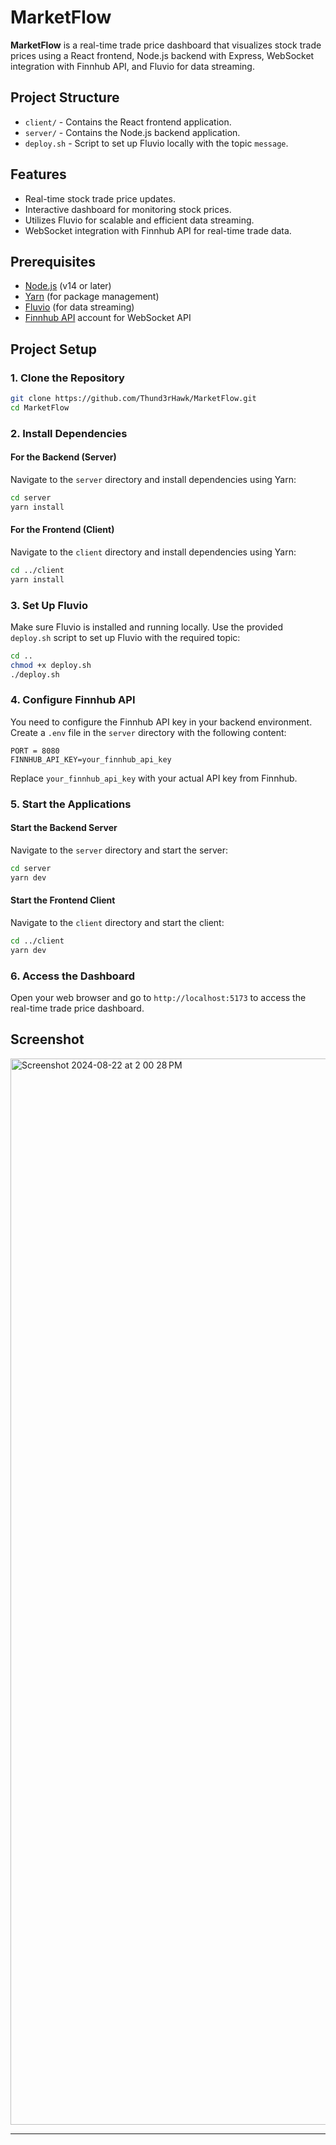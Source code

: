 # MarketFlow

**MarketFlow** is a real-time trade price dashboard that visualizes stock trade prices using a React frontend, Node.js backend with Express, WebSocket integration with Finnhub API, and Fluvio for data streaming.


## Project Structure

- `client/` - Contains the React frontend application.
- `server/` - Contains the Node.js backend application.
- `deploy.sh` - Script to set up Fluvio locally with the topic `message`.

## Features

- Real-time stock trade price updates.
- Interactive dashboard for monitoring stock prices.
- Utilizes Fluvio for scalable and efficient data streaming.
- WebSocket integration with Finnhub API for real-time trade data.

## Prerequisites

- [Node.js](https://nodejs.org/) (v14 or later)
- [Yarn](https://classic.yarnpkg.com/) (for package management)
- [Fluvio](https://fluvio.io/) (for data streaming)
- [Finnhub API](https://finnhub.io/) account for WebSocket API

## Project Setup

### 1. Clone the Repository

```bash
git clone https://github.com/Thund3rHawk/MarketFlow.git
cd MarketFlow
```

### 2. Install Dependencies

#### For the Backend (Server)

Navigate to the `server` directory and install dependencies using Yarn:

```bash
cd server
yarn install
```

#### For the Frontend (Client)

Navigate to the `client` directory and install dependencies using Yarn:

```bash
cd ../client
yarn install
```

### 3. Set Up Fluvio

Make sure Fluvio is installed and running locally. Use the provided `deploy.sh` script to set up Fluvio with the required topic:

```bash
cd ..
chmod +x deploy.sh
./deploy.sh
```

### 4. Configure Finnhub API

You need to configure the Finnhub API key in your backend environment. Create a `.env` file in the `server` directory with the following content:

```
PORT = 8080
FINNHUB_API_KEY=your_finnhub_api_key
```

Replace `your_finnhub_api_key` with your actual API key from Finnhub.

### 5. Start the Applications

#### Start the Backend Server

Navigate to the `server` directory and start the server:

```bash
cd server
yarn dev
```

#### Start the Frontend Client

Navigate to the `client` directory and start the client:

```bash
cd ../client
yarn dev
```

### 6. Access the Dashboard

Open your web browser and go to `http://localhost:5173` to access the real-time trade price dashboard.


## Screenshot
<img width="1706" alt="Screenshot 2024-08-22 at 2 00 28 PM" src="https://github.com/user-attachments/assets/ff37f6b4-35dd-41d8-9e7a-1e6712b16538">

---

